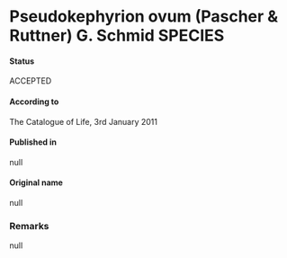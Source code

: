Pseudokephyrion ovum (Pascher & Ruttner) G. Schmid SPECIES
=======

#### Status
ACCEPTED

#### According to
The Catalogue of Life, 3rd January 2011

#### Published in
null

#### Original name
null

### Remarks
null